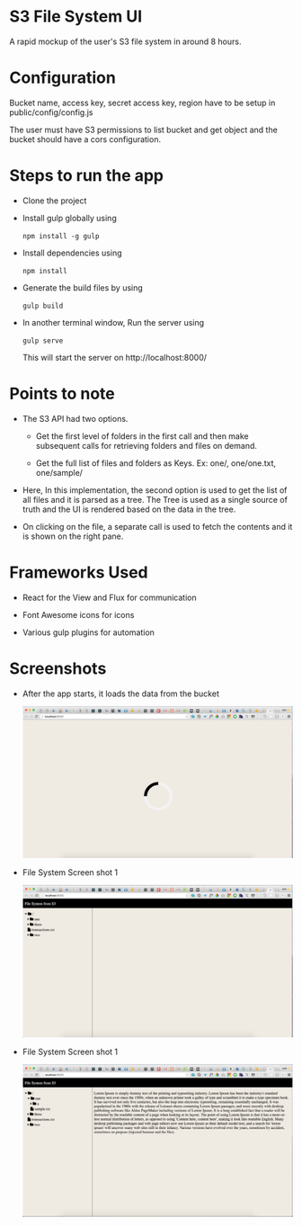 # S3 File System UI

A rapid mockup of the user's S3 file system in around 8 hours.

# Configuration
Bucket name, access key, secret access key, region have to be setup in public/config/config.js

The user must have S3 permissions to list bucket and get object and the bucket should have a cors configuration.

# Steps to run the app

- Clone the project

- Install gulp globally using

    `npm install -g gulp`

- Install dependencies using

    `npm install`

- Generate the build files by using

    `gulp build`

- In another terminal window, Run the server using

    `gulp serve`

   This will start the server on http://localhost:8000/


# Points to note

- The S3 API had two options.
   -    Get the first level of folders in the first call and then make subsequent calls for retrieving folders and files on demand.

   -    Get the full list of files and folders as Keys. Ex: one/, one/one.txt, one/sample/

- Here, In this implementation, the second option is used to get the list of all files and it is parsed as a tree. The Tree is used as a single source of truth and the UI is rendered based on the data in the tree.

- On clicking on the file, a separate call is used to fetch the contents and it is shown on the right pane.


# Frameworks Used

- React for the View and Flux for communication

- Font Awesome icons for icons

- Various gulp plugins for automation

# Screenshots

- After the app starts, it loads the data from the bucket

    ![alt tag](https://raw.githubusercontent.com/lalith26/s3mock/master/screenshots/loading.png)

- File System Screen shot 1

    ![alt tag](https://raw.githubusercontent.com/lalith26/s3mock/master/screenshots/one.png)

- File System Screen shot 1

    ![alt tag](https://raw.githubusercontent.com/lalith26/s3mock/master/screenshots/two.png)

